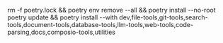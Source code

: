 rm -f poetry.lock && poetry env remove --all && poetry install --no-root
poetry update && poetry install --with dev,file-tools,git-tools,search-tools,document-tools,database-tools,llm-tools,web-tools,code-parsing,docs,composio-tools,utilities
